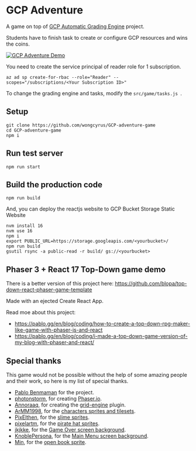 # GCP Adventure
A game on top of [GCP Automatic Grading Engine](https://techcommunity.microsoft.com/t5/educator-developer-blog/microsoft-GCP-automatic-grading-engine-oct-2021-update/ba-p/2849141) project.

Students have to finish task to create or configure GCP resources and wins the coins.

[![GCP Adventure Demo](http://img.youtube.com/vi/nfor8kO01_4/0.jpg)](http://www.youtube.com/watch?v=nfor8kO01_4 "GCP Adventure Demo")


You need to create the service principal of reader role for 1 subscription.
```
az ad sp create-for-rbac --role="Reader" --scopes="/subscriptions/<Your Subscription ID>"
```

To change the grading engine and tasks, modify the ```src/game/tasks.js ```.


## Setup
```
git clone https://github.com/wongcyrus/GCP-adventure-game
cd GCP-adventure-game
npm i
```

## Run test server
```
npm run start
```

## Build the production code
```
npm run build
```

And, you can deploy the reactjs website to GCP Bucket Storage Static Website
```
nvm install 16
nvm use 16
npm i
export PUBLIC_URL=https://storage.googleapis.com/<yourbucket>/
npm run build
gsutil rsync -a public-read -r build/ gs://<yourbucket>
```



## Phaser 3 + React 17 Top-Down game demo

There is a better version of this project here: https://github.com/blopa/top-down-react-phaser-game-template

Made with an ejected Create React App.

Read moe about this project:
- https://pablo.gg/en/blog/coding/how-to-create-a-top-down-rpg-maker-like-game-with-phaser-js-and-react
- https://pablo.gg/en/blog/coding/i-made-a-top-down-game-version-of-my-blog-with-phaser-and-react/

## Special thanks
This game would not be possible without the help of some amazing people and their work, so here is my list of special thanks.
- [Pablo Benmaman](https://pablo.gg/en/blog/coding/how-to-create-a-top-down-rpg-maker-like-game-with-phaser-js-and-react/) for the project.
- [photonstorm](https://github.com/photonstorm), for creating [Phaser.io](https://github.com/photonstorm/phaser).
- [Annoraaq](https://github.com/Annoraaq), for creating the [grid-engine](https://github.com/Annoraaq/grid-engine) plugin.
- [ArMM1998](https://itch.io/profile/armm1998), for the [characters sprites and tilesets](https://opengameart.org/content/zelda-like-tilesets-and-sprites).
- [PixElthen](https://elthen.itch.io/), for the [slime sprites](https://opengameart.org/content/pixel-art-mini-slime-sprites).
- [pixelartm](https://itch.io/profile/pixelartm), for the [pirate hat sprites](https://opengameart.org/content/pirate-1).
- [jkjkke](https://opengameart.org/users/jkjkke), for the [Game Over screen background](https://opengameart.org/content/background-6).
- [KnoblePersona](https://opengameart.org/users/knoblepersona), for the [Main Menu screen background](https://opengameart.org/content/ocean-background).
- [Min](https://opengameart.org/users/min), for the [open book sprite](https://opengameart.org/content/open-book-0).
